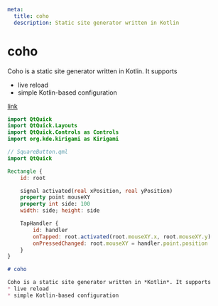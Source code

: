 ```yaml
meta:
  title: coho
  description: Static site generator written in Kotlin
```
# coho

Coho is a static site generator written in Kotlin. It supports
* live reload
* simple Kotlin-based configuration

[link](/projects/godl.md)

```qml
import QtQuick
import QtQuick.Layouts
import QtQuick.Controls as Controls
import org.kde.kirigami as Kirigami

// SquareButton.qml
import QtQuick

Rectangle {
    id: root

    signal activated(real xPosition, real yPosition)
    property point mouseXY
    property int side: 100
    width: side; height: side

    TapHandler {
        id: handler
        onTapped: root.activated(root.mouseXY.x, root.mouseXY.y)
        onPressedChanged: root.mouseXY = handler.point.position
    }
}
```

````markdown
# coho

Coho is a static site generator written in *Kotlin*. It supports
* live reload
* simple Kotlin-based configuration
````
